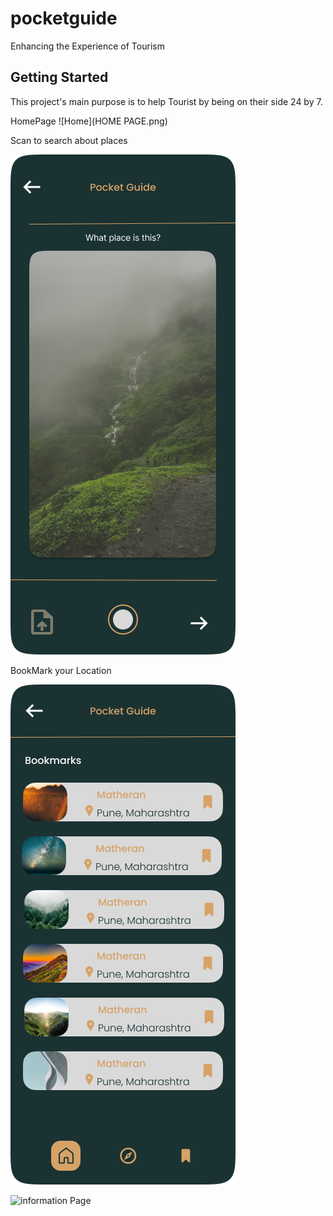 # pocketguide

Enhancing the Experience of Tourism

## Getting Started

This project's main purpose is to help Tourist by being on their side 24 by 7.

HomePage
![Home](HOME PAGE.png)

Scan to search about places


![scanner](scanner.png) 



BookMark your Location 


![BookMarks](bookmark.png)



![information Page](mathran.png)

